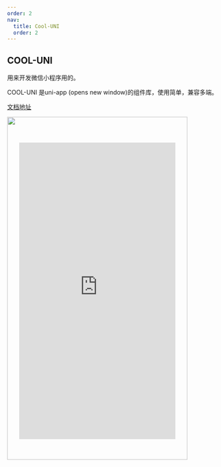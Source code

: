 ```yaml
---
order: 2
nav:
  title: Cool-UNI
  order: 2
---
```


## COOL-UNI

用来开发微信小程序用的。

COOL-UNI 是uni-app (opens new window)的组件库，使用简单，兼容多端。

[文档地址](https://docs.cool-js.com/uni/#%E7%AE%80%E4%BB%8B)

<style>
  .__dumi-default-layout-footer-meta{
    display: none;
  }
</style>
<div style="position: absolute;height: 1000px;">
  <img src="https://docs.cool-js.com/phone.png" referrer="no-referrer" style="height: 800px; width: 420px; position: relative; ">
  <iframe src="https://uni-demo.cool-js.com?r=0.7934561680445642" frameborder="0" style="display: block; height: 692px; width: 364px; position: absolute; left: 28px; top: 60px;" referrerpolicy="no-referrer" >
  <div style="clear: both">123</div>
</div>